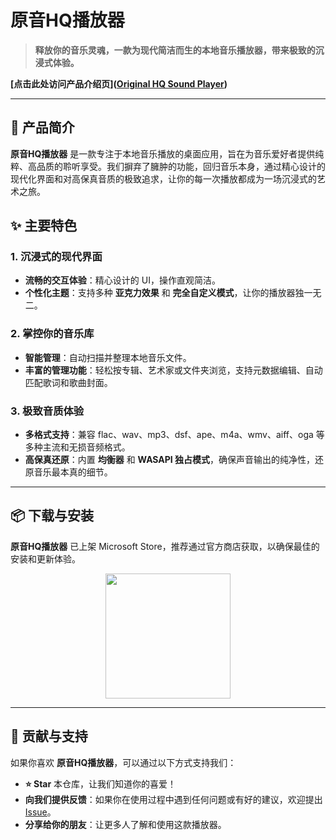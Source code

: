 # 原音HQ播放器

> **释放你的音乐灵魂，一款为现代简洁而生的本地音乐播放器，带来极致的沉浸式体验。**

**[点击此处访问产品介绍页]([Original HQ Sound Player](https://johnwikix.github.io/original-sound-player-page))**

------

## 🚀 产品简介

**原音HQ播放器** 是一款专注于本地音乐播放的桌面应用，旨在为音乐爱好者提供纯粹、高品质的聆听享受。我们摒弃了臃肿的功能，回归音乐本身，通过精心设计的现代化界面和对高保真音质的极致追求，让你的每一次播放都成为一场沉浸式的艺术之旅。

## ✨ 主要特色

### 1. 沉浸式的现代界面

- **流畅的交互体验**：精心设计的 UI，操作直观简洁。
- **个性化主题**：支持多种 **亚克力效果** 和 **完全自定义模式**，让你的播放器独一无二。

### 2. 掌控你的音乐库

- **智能管理**：自动扫描并整理本地音乐文件。
- **丰富的管理功能**：轻松按专辑、艺术家或文件夹浏览，支持元数据编辑、自动匹配歌词和歌曲封面。

### 3. 极致音质体验

- **多格式支持**：兼容 flac、wav、mp3、dsf、ape、m4a、wmv、aiff、oga 等多种主流和无损音频格式。
- **高保真还原**：内置 **均衡器** 和 **WASAPI 独占模式**，确保声音输出的纯净性，还原音乐最本真的细节。

------

## 📦 下载与安装

**原音HQ播放器** 已上架 Microsoft Store，推荐通过官方商店获取，以确保最佳的安装和更新体验。

<p align="center">
  <a href="https://apps.microsoft.com/detail/9NFW1RPPT999?referrer=appbadge&mode=direct">
	<img src="https://get.microsoft.com/images/en-us%20dark.svg" width="200"/>
  </a>
</p>

------

## 💖 贡献与支持

如果你喜欢 **原音HQ播放器**，可以通过以下方式支持我们：

- **⭐ Star** 本仓库，让我们知道你的喜爱！
- **向我们提供反馈**：如果你在使用过程中遇到任何问题或有好的建议，欢迎提出 [Issue](https://www.google.com/search?q=https://github.com/你的GitHub用户名/你的仓库名/issues)。
- **分享给你的朋友**：让更多人了解和使用这款播放器。
